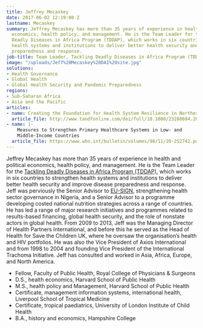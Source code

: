 ```yaml
---
title: Jeffrey Mecaskey
date: 2017-06-02 12:19:00 Z
lastname: Mecaskey
summary: Jeffrey Mecaskey has more than 35 years of experience in health and political
  economics, health policy, and management. He is the Team Leader for the Tackling
  Deadly Diseases in Africa Program (TDDAP), which works in six countries to strengthen
  health systems and institutions to deliver better health security and improve disease
  preparedness and response.
job-title: Team Leader, Tackling Deadly Diseases in Africa Program (TDDAP)
image: "/uploads/Jeff%20Mecaskey%20DAI%20site.jpg"
solutions:
- Health Governance
- Global Health
- Global Health Security and Pandemic Preparedness
regions:
- Sub-Saharan Africa
- Asia and the Pacific
articles:
- name: Creating the Foundation for Health System Resilience in Northern Nigeria
  article_file: http://www.tandfonline.com/doi/full/10.1080/23288604.2016.1242453
- name: |-
    Measures to Strengthen Primary Healthcare Systems in Low- and
    Middle-Income Countries
  article_file: https://www.who.int/bulletin/volumes/98/11/20-252742.pdf
---
```


Jeffrey Mecaskey has more than 35 years of experience in health and political economics, health policy, and management. He is the Team Leader for the [Tackling Deadly Diseases in Africa Program (TDDAP)](https://www.dai.com/our-work/projects/africa-tackling-deadly-diseases-in-africa-program), which works in six countries to strengthen health systems and institutions to deliver better health security and improve disease preparedness and response. Jeff was perviously the Senior Advisor to [EU-SIGN](https://www.dai.com/our-work/projects/nigeria-eu-support-to-immunisation-governance-in-nigeria-eu-sign), strengthening health sector governance in Nigeria, and a Senior Advisor to a programme developing costed national nutrition strategies across a range of countries. He has led a range of major research initiatives and programmes related to results-based financing, global health security, and the role of nonstate actors in global health. From 2009 to 2013, Jeff was the Managing Director of Health Partners International, and before this he served as the Head of Health for Save the Children UK, where he oversaw the organisation’s health and HIV portfolios. He was also the Vice President of Axios International and from 1998 to 2004 and founding Vice President of the International Trachoma Initiative. Jeff has consulted and worked in Asia, Africa, Europe, and North America. 

* Fellow, Faculty of Public Health, Royal College of Physicians & Surgeons
* D.S., health economics, Harvard School of Public Health
* M.S., health policy and Management, Harvard School of Public Health
* Certificate, management information systems, international health, Liverpool School of Tropical Medicine
* Certificate, tropical paediatrics, University of London Institute of Child Health
* B.A., history and economics, Hampshire College